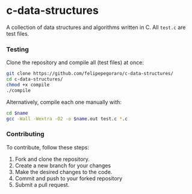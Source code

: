 # c-data-structures
A collection of data structures and algorithms written in C. 
All `test.c` are test files.

### Testing
Clone the repository and compile all (test files) at once:

```sh
git clone https://github.com/felipepegoraro/c-data-structures/
cd c-data-structures/
chmod +x compile
./compile
```

Alternatively, compile each one manually with:

```sh
cd $name
gcc -Wall -Wextra -O2 -o $name.out test.c *.c
```

### Contributing
To contribute, follow these steps:

1. Fork and clone the repository.
2. Create a new branch for your changes
3. Make the desired changes to the code.
4. Commit and push to your forked repository
5. Submit a pull request.
